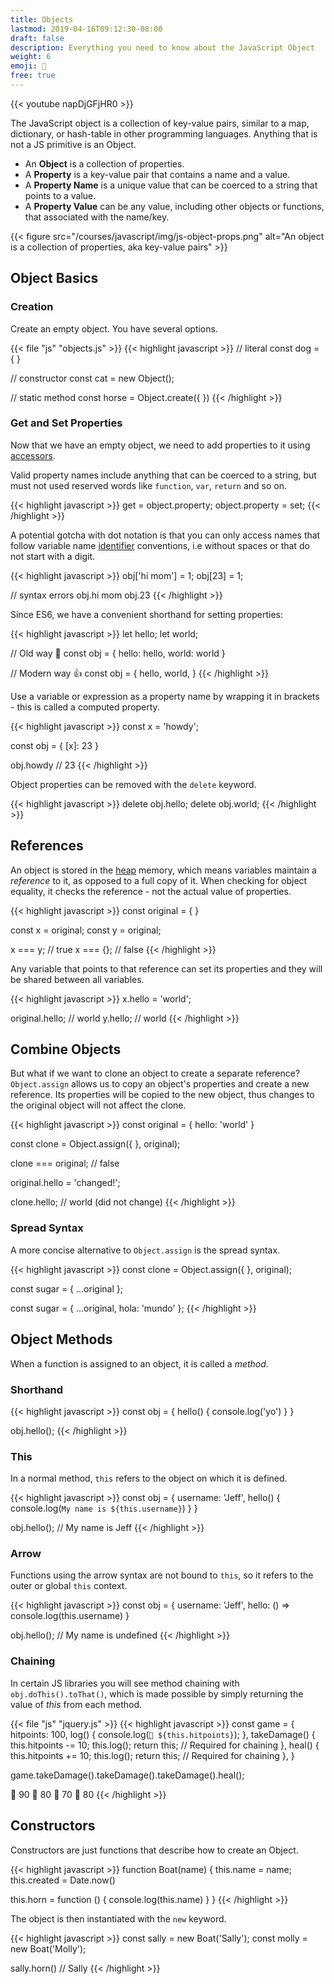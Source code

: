 ```yaml
---
title: Objects
lastmod: 2019-04-16T09:12:30-08:00
draft: false
description: Everything you need to know about the JavaScript Object
weight: 6
emoji: 🧱
free: true
---
```


{{< youtube napDjGFjHR0 >}}

The JavaScript object is a collection of key-value pairs, similar to a map, dictionary, or hash-table in other programming languages. Anything that is not a JS primitive is an Object.

- An **Object** is a collection of properties.
- A **Property** is a key-value pair that contains a name and a value. 
- A **Property Name** is a unique value that can be coerced to a string that points to a value. 
- A **Property Value** can be any value, including other objects or functions, that associated with the name/key. 

{{< figure src="/courses/javascript/img/js-object-props.png" alt="An object is a collection of properties, aka key-value pairs" >}}

## Object Basics

### Creation

Create an empty object. You have several options. 

{{< file "js" "objects.js" >}}
{{< highlight javascript >}}
// literal
const dog = { }

// constructor
const cat = new Object();

// static method
const horse = Object.create({ })
{{< /highlight >}}

### Get and Set Properties

Now that we have an empty object, we need to add properties to it using [accessors](https://developer.mozilla.org/en-US/docs/Web/JavaScript/Reference/Operators/Property_accessors). 

Valid property names include anything that can be coerced to a string, but must not used reserved words like `function`, `var`, `return` and so on. 

{{< highlight javascript >}}
get = object.property;
object.property = set;
{{< /highlight >}}


A potential gotcha with dot notation is that you can only access names that follow variable name [identifier](https://developer.mozilla.org/en-US/docs/Glossary/identifier) conventions, i.e without spaces or that do not start with a digit.

{{< highlight javascript >}}
obj['hi mom'] = 1;
obj[23] = 1;

// syntax errors
obj.hi mom
obj.23
{{< /highlight >}}

Since ES6, we have a convenient shorthand for setting properties:

{{< highlight javascript >}}
let hello;
let world;

// Old way 💩
const obj = {
    hello: hello,
    world: world
}

// Modern way 👍
const obj = {
    hello,
    world,
}
{{< /highlight >}}

Use a variable or expression as a property name by wrapping it in brackets - this is called a computed property. 

{{< highlight javascript >}}
const x = 'howdy';

const obj = {
  [x]: 23
}

obj.howdy // 23
{{< /highlight >}}

Object properties can be removed with the `delete` keyword. 

{{< highlight javascript >}}
delete obj.hello;
delete obj.world;
{{< /highlight >}}

## References

An object is stored in the [heap](https://developers.google.com/web/tools/chrome-devtools/memory-problems/memory-101) memory, which means variables maintain a *reference* to it, as opposed to a full copy of it. When checking for object equality, it checks the reference - not the actual value of properties.

{{< highlight javascript >}}
const original = { }

const x = original;
const y = original;

x === y; // true
x === {}; // false
{{< /highlight >}}

Any variable that points to that reference can set its properties and they will be shared between all variables. 

{{< highlight javascript >}}
x.hello = 'world';

original.hello; // world
y.hello; // world
{{< /highlight >}}

## Combine Objects

But what if we want to clone an object to create a separate reference? `Object.assign` allows us to copy an object's properties and create a new reference. Its properties will be copied to the new object, thus changes to the original object will not affect the clone. 

{{< highlight javascript >}}
const original = {
    hello: 'world'
 }

const clone = Object.assign({ }, original);

clone === original; // false

original.hello = 'changed!';

clone.hello; // world (did not change)
{{< /highlight >}}

### Spread Syntax

A more concise alternative to `Object.assign` is the spread syntax.

{{< highlight javascript >}}
const clone = Object.assign({ }, original);

const sugar = { ...original };

const sugar = { ...original, hola: 'mundo' }; 
{{< /highlight >}}

## Object Methods

When a function is assigned to an object, it is called a *method*. 

### Shorthand

{{< highlight javascript >}}
const obj = {
  hello() {
	  console.log('yo')
  }
}

obj.hello();
{{< /highlight >}}


### This

In a normal method, `this` refers to the object on which it is defined.

{{< highlight javascript >}}
const obj = {
  username: 'Jeff',
  hello() {
	console.log(`My name is ${this.username}`)
  }
}

obj.hello(); // My name is Jeff
{{< /highlight >}}

### Arrow

Functions using the arrow syntax are not bound to `this`, so it refers to the outer or global `this` context. 

{{< highlight javascript >}}
const obj = {
  username: 'Jeff',
  hello: () => console.log(this.username)
}

obj.hello(); // My name is undefined
{{< /highlight >}}

### Chaining

In certain JS libraries you will see method chaining with `obj.doThis().toThat()`, which is made possible by simply returning the value of *this* from each method. 

{{< file "js" "jquery.js" >}}
{{< highlight javascript >}}
const game = {
  hitpoints: 100,
  log() {
    console.log(`👾 ${this.hitpoints}`);
  },
  takeDamage() {
    this.hitpoints -= 10;
    this.log();
    return this; // Required for chaining
  },
  heal() {
    this.hitpoints += 10;
    this.log();
    return this; // Required for chaining
  },
}

game.takeDamage().takeDamage().takeDamage().heal();

👾 90
👾 80
👾 70
👾 80
{{< /highlight >}}

## Constructors

Constructors are just functions that describe how to create an Object. 

{{< highlight javascript >}}
function Boat(name) {
  this.name = name;
  this.created = Date.now()

  this.horn = function () {
    console.log(this.name)
  }
}
{{< /highlight >}}

The object is then instantiated with the `new` keyword. 

{{< highlight javascript >}}
const sally = new Boat('Sally');
const molly = new Boat('Molly');

sally.horn() // Sally
{{< /highlight >}}
